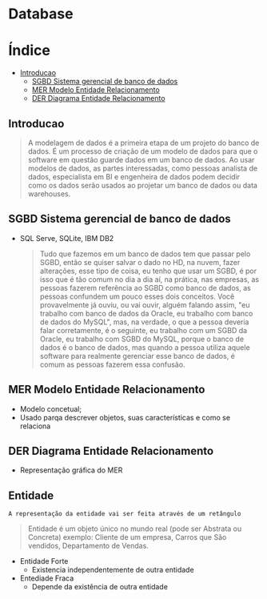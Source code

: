 # Database

# Índice
- [Introducao](#introducao)
    - [SGBD Sistema gerencial de banco de dados](#sgbd-sistema-gerencial-de-banco-de-dados)
    - [MER Modelo Entidade Relacionamento](#mer-modelo-entidade-relacionamento)
    - [DER Diagrama Entidade Relacionamento](#der-diagrama-entidade-relacionamento)

## Introducao

> A modelagem de dados é a primeira etapa de um projeto do banco de dados. É um processo de criação de um modelo de dados para que o software em questão guarde dados em um banco de dados. Ao usar modelos de dados, as partes interessadas, como pessoas analista de dados, especialista em BI e engenheira de dados podem decidir como os dados serão usados ao projetar um banco de dados ou data warehouses.
## SGBD Sistema gerencial de banco de dados
  - SQL Serve, SQLite, IBM DB2
    >Tudo que fazemos em um banco de dados tem que passar pelo SGBD, então se quiser salvar o dado no HD, na nuvem, fazer alterações, esse tipo de coisa, eu tenho que usar um SGBD, é por isso que é tão comum no dia a dia aí, na prática, nas empresas, as pessoas fazerem referência ao SGBD como banco de dados, as pessoas confundem um pouco esses dois conceitos.
    Você provavelmente já ouviu, ou vai ouvir, alguém falando assim, "eu trabalho com banco de dados da Oracle, eu trabalho com banco de dados do MySQL", mas, na verdade, o que a pessoa deveria falar corretamente, é o seguinte, eu trabalho com um SGBD da Oracle, eu trabalho com SGBD do MySQL, porque o banco de dados é o banco de dados, mas quando a pessoa utiliza aquele software para realmente gerenciar esse banco de dados, é comum as pessoas fazerem essa confusão.
## MER Modelo Entidade Relacionamento
  - Modelo concetual;
  - Usado parqa descrever objetos, suas características e como  se relaciona
## DER Diagrama Entidade Relacionamento
  - Representação gráfica do MER

## Entidade 

    A representação da entidade vai ser feita através de um retângulo
    
> Entidade é um objeto único no mundo real (pode ser Abstrata ou Concreta) exemplo: Cliente de um empresa, Carros que São vendidos, Departamento de Vendas.
 
 - Entidade Forte
    - Existencia independentemente de outra entidade
 - Entediade Fraca
    - Depende da existência de outra entidade


     

